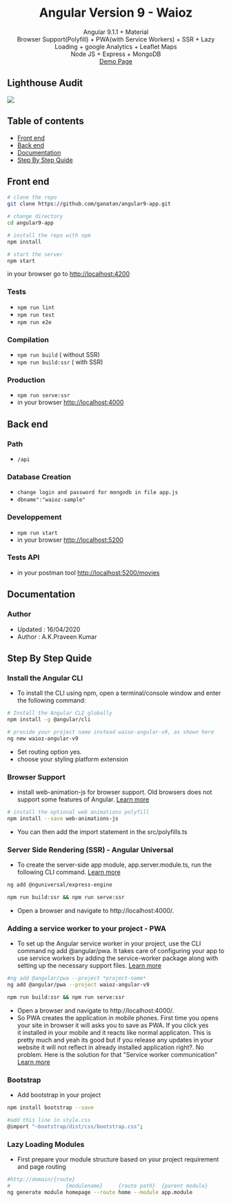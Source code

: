 <p align="center">
  <h1 align="center">Angular Version 9 - Waioz</h1>
  <p align="center">
    Angular 9.1.1 + Material
    <br>
    Browser Support(Polyfill) + PWA(with Service Workers) + SSR + Lazy Loading + google Analytics + Leaflet Maps
    <br>
    Node JS + Express + MongoDB
    <br>
    <a href="https://angular.ganatan.com/" target="_blank">Demo Page</a>
    <br>
  </p>
</p>

## Lighthouse Audit
<img src="https://api.ganatan.org/articles/img/search-engine-optimization-avec-angular-lighthouse-after.png"/>

## Table of contents

- [Front end](#front-end)
- [Back end](#back-end)
- [Documentation](#documentation)
- [Step By Step Quide](#step-by-step-quide)

## Front end

```bash
# clone the repo
git clone https://github.com/ganatan/angular9-app.git

# change directory
cd angular9-app

# install the repo with npm
npm install

# start the server
npm start

```
in your browser go to [http://localhost:4200](http://localhost:4200) 

### Tests
* `npm run lint`
* `npm run test`
* `npm run e2e`

### Compilation
* `npm run build`       ( without SSR)
* `npm run build:ssr`   ( with SSR)

### Production
* `npm run serve:ssr`
* in your browser [http://localhost:4000](http://localhost:4000) 

## Back end
### Path
* `/api`

### Database Creation
* `change login and password for mongodb in file app.js`
* `dbname":"waioz-sample"`

### Developpement
* `npm run start`
* in your browser [http://localhost:5200](http://localhost:5200) 

### Tests API
* in your postman tool [http://localhost:5200/movies](http://localhost:5200/movies) 

## Documentation

### Author
* Updated : 16/04/2020
* Author  : A.K.Praveen Kumar


## Step By Step Quide

### Install the Angular CLI
* To install the CLI using npm, open a terminal/console window and enter the following command:

```bash
# Install the Angular CLI globally
npm install -g @angular/cli

# provide your project name instead waioz-angular-v9, as shown here
ng new waioz-angular-v9
```
* Set routing option yes.
* choose your styling platform extension

### Browser Support

* install web-animation-js for browser support. Old browsers does not support some features of Angular.
<a href="https://angular.io/guide/browser-support" target="_blank">Learn more</a>
```bash
# install the optional web animations polyfill
npm install --save web-animations-js
```

* You can then add the import statement in the src/polyfills.ts<br>

### Server Side Rendering (SSR) - Angular Universal

* To create the server-side app module, app.server.module.ts, run the following CLI command.
<a href="https://angular.io/guide/universal" target="_blank"> Learn more</a>
```bash
ng add @nguniversal/express-engine
```
```bash
npm run build:ssr && npm run serve:ssr
```
* Open a browser and navigate to http://localhost:4000/.<br>

### Adding a service worker to your project - PWA

* To set up the Angular service worker in your project, use the CLI command ng add @angular/pwa. It takes care of configuring your app to use service workers by adding the service-worker package along with setting up the necessary support files. 
<a href="https://angular.io/guide/service-worker-getting-started" target="blank" >Learn more</a>
```bash
#ng add @angular/pwa --project *project-name*
ng add @angular/pwa --project waioz-angular-v9
```
```bash
npm run build:ssr && npm run serve:ssr
```
* Open a browser and navigate to http://localhost:4000/.<br>
* So PWA creates the application in mobile phones. First time you opens your site in browser it will asks you to save as PWA. If you click yes<br>
 it installed in your mobile and it reacts like normal applicaton. This is pretty much and yeah its good but if you release any updates in your website it will not reflect in already installed application right?. No problem. Here is the solution for that "Service worker communication"
 <a href="https://angular.io/guide/service-worker-communications" target="_blank">Learn more</a>

### Bootstrap
* Add bootstrap in your project
```bash
npm install bootstrap --save

#add this line in style.css
@import "~bootstrap/dist/css/bootstrap.css";

```

### Lazy Loading Modules
* First prepare your module structure based on your project requirement and page routing
```bash
#http://domain/{route}
#                  {modulename}     {route path}  {parent module}
ng generate module homepage --route home --module app.module
```
